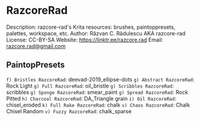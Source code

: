 # RazcoreRad

Description: razcore-rad's Krita resources: brushes, paintoppresets, palettes, workspace, etc.
Author: Răzvan C. Rădulescu AKA razcore-rad
License: CC-BY-SA
Website: https://linktr.ee/razcore.rad
Email: razcore.rad@gmail.com

## PaintopPresets

`f) Bristles RazcoreRad`: deevad-2019_ellipse-dots
`g) Abstract RazcoreRad`: Rock Light
`g) Full RazcoreRad`: oil_bristle
`g) Scribbles RazcoreRad`: scribbles
`g) Sponge RazcoreRad`: smear_paint
`g) Spread RazcoreRad`: Rock Pitted
`h) Charcoal RazcoreRad`: DA_Triangle grain
`i) Oil RazcoreRad`: chisel_eroded
`k) Full Rake RazcoreRad`: chalk
`v) Chaos RazcoreRad`: Chalk Chisel Random
`v) Fuzzy RazcoreRad`: chalk_sparse

